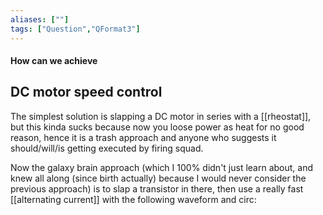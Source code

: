 ```yaml
---
aliases: [""]
tags: ["Question","QFormat3"]
---
```


#### How can we achieve
## DC motor speed control
The simplest solution is slapping a DC motor in series with a [[rheostat]], but this kinda sucks because now you loose power as heat for no good reason, hence it is a trash approach and anyone who suggests it should/will/is getting executed by firing squad.

Now the galaxy brain approach (which I 100% didn't just learn about, and knew all along (since birth actually) because I would never consider the previous approach) is to slap a transistor in there, then use a really fast [[alternating current]] with the following waveform and circ:
